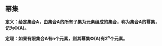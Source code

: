 ## 幂集

**定义：给定集合A，由集合A的所有子集为元素组成的集合，称为集合A的幂集，记为Φ(A)。**

**定理：如果有限集合A有n个元素，则其幂集Φ(A)有2<sup>n</sup>个元素。**